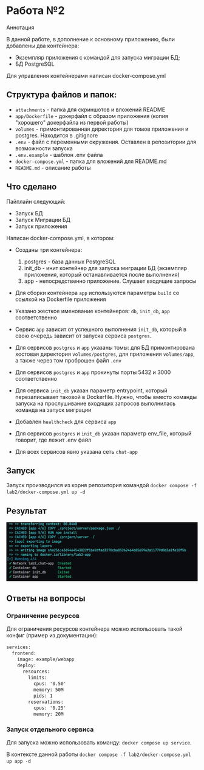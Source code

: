 # Работа №2

Аннотация

В данной работе, в дополнение к основному приложению, были добавлены два контейнера:
- Экземпляр приложения с командой для запуска миграции БД;
- БД PostgreSQL
  
Для управления контейнерами написан docker-compose.yml

## Структура файлов и папок:
- `attachments` - папка для скриншотов и вложений README
- `app/Dockerfile` - докерфайл с образом приложения (копия "хорошего" докерфайла из первой работы)
- `volumes` - примонтированная директория для томов приложения и postgres. Находится в .gitignore
- `.env` - файл с переменными окружения. Оставлен в репозитории для возможности запуска
- `.env.example` - шаблон .env файла
- `docker-compose.yml` - папка для вложений для README.md
- `README.md` - описание работы

## Что сделано

Пайплайн следующий:
- Запуск БД
- Запуск Миграции БД
- Запуск приложения


Написан docker-compose.yml, в котором:

- Созданы три контейнера:

  1. postgres - база данных PostgreSQL
  2. init_db - инит контейнер для запуска миграции БД (экземпляр приложения, который останавливается после выполнения)
  3. app - непосредственно приложение. Слушает входящие запросы

- Для сборки контейнера `app` используются параметры `build` со ссылкой на Dockerfile приложения
- Указано жесткое именование контейнеров: `db`, `init_db`, `app` соответственно
- Сервис `app` зависит от успешного выполнения `init_db`, который в свою очередь зависит от запуска сервиса `postgres`.
- Для сервисов `postgres` и `app` указаны томы: для БД примонтирована хостовая директория `volumes/postgres`, для приложения `volumes/app`, а также через том проброшен файл `.env`
- Для сервисов `postgres` и `app`  прокинуты порты 5432 и 3000 соответственно
- Для сервиса `init_db` указан параметр entrypoint, который перезаписывает таковой в Dockerfile. Нужно, чтобы вместо команды запуска на прослушивание входящих запросов выполнилась команда на запуск миграции
- Добавлен `healthcheck` для сервиса `app`
- Для сервисов `postgres` и `init_db` указан параметр env_file, который говорит, где лежит .env файл
- Для всех сервисов явно указана сеть `chat-app`

## Запуск

Запуск производился из корня репозитория командой `docker compose -f lab2/docker-compose.yml up -d`

## Результат

![alt text](attachments/image.png)

## Ответы на вопросы

### Ограничение ресурсов

Для ограничения ресурсов контейнера можно использовать такой конфиг (пример из документации):

```
services:
  frontend:
    image: example/webapp
    deploy:
      resources:
        limits:
          cpus: '0.50'
          memory: 50M
          pids: 1
        reservations:
          cpus: '0.25'
          memory: 20M
```

### Запуск отдельного сервиса

Для запуска можно использовать команду: `docker compose up service`.

В контексте данной работы `docker compose -f lab2/docker-compose.yml up app -d`